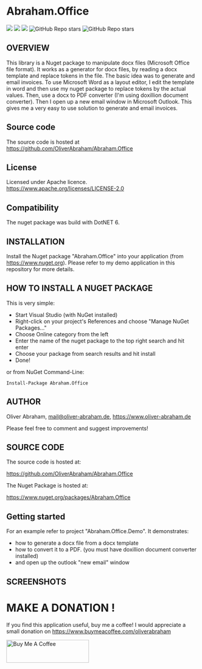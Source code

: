 # Abraham.Office

![](https://img.shields.io/github/downloads/oliverabraham/Abraham.Office/total) ![](https://img.shields.io/github/license/oliverabraham/Abraham.Office) ![](https://img.shields.io/github/languages/count/oliverabraham/Abraham.Office) ![GitHub Repo stars](https://img.shields.io/github/stars/oliverabraham/Abraham.Office?label=repo%20stars) ![GitHub Repo stars](https://img.shields.io/github/stars/oliverabraham?label=user%20stars)


## OVERVIEW

This library is a Nuget package to manipulate docx files (Microsoft Office file format).
It works as a generator for docx files, by reading a docx template and replace tokens in the file.
The basic idea was to generate and email invoices.
To use Microsoft Word as a layout editor, I edit the template in word and then
use my nuget package to replace tokens by the actual values.
Then, use a docx to PDF converter (I'm using doxillion document converter).
Then I open up a new email window in Microsoft Outlook.
This gives me a very easy to use solution to generate and email invoices.

## Source code

The source code is hosted at https://github.com/OliverAbraham/Abraham.Office


## License

Licensed under Apache licence.
https://www.apache.org/licenses/LICENSE-2.0


## Compatibility

The nuget package was build with DotNET 6.



## INSTALLATION

Install the Nuget package "Abraham.Office" into your application (from https://www.nuget.org).
Please refer to my demo application in this repository for more details.


## HOW TO INSTALL A NUGET PACKAGE
This is very simple:
- Start Visual Studio (with NuGet installed) 
- Right-click on your project's References and choose "Manage NuGet Packages..."
- Choose Online category from the left
- Enter the name of the nuget package to the top right search and hit enter
- Choose your package from search results and hit install
- Done!


or from NuGet Command-Line:

    Install-Package Abraham.Office





## AUTHOR

Oliver Abraham, mail@oliver-abraham.de, https://www.oliver-abraham.de

Please feel free to comment and suggest improvements!



## SOURCE CODE

The source code is hosted at:

https://github.com/OliverAbraham/Abraham.Office

The Nuget Package is hosted at: 

https://www.nuget.org/packages/Abraham.Office


## Getting started

For an example refer to project "Abraham.Office.Demo". It demonstrates:
- how to generate a docx file from a docx template
- how to convert it to a PDF. (you must have doxillion document converter installed)
- and open up the outlook "new email" window



## SCREENSHOTS


# MAKE A DONATION !
If you find this application useful, buy me a coffee!
I would appreciate a small donation on https://www.buymeacoffee.com/oliverabraham

<a href="https://www.buymeacoffee.com/app/oliverabraham" target="_blank"><img src="https://cdn.buymeacoffee.com/buttons/v2/default-yellow.png" alt="Buy Me A Coffee" style="height: 60px !important;width: 217px !important;" ></a>
